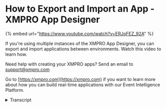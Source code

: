 # How to Export and Import an App - XMPRO App Designer
{% embed url="https://www.youtube.com/watch?v=ERJoFEZ_92A" %}

If you're using multiple instances of the XMPRO App Designer, you can export and import applications between environments. Watch this video to learn how.

Need help with creating your XMPRO apps? Send an email to support@xmpro.com

Go to [https://xmpro.com](https://xmpro.com) if you want to learn more about how you can build real-time applications with our Event Intelligence Platform.
<details>
<summary>Transcript</summary>if you have multiple installations of

app designer for instance a development

and a production environment you may

need a way to copy apps from one

location to another this is when it

becomes useful to export and import

applications to export an app go to the

Edit played and click the export button

this dialog will appear asking if you

want to export sensitive information in

your connections like passwords that

have been encrypted by app designer if

you choose yes the encrypted information

will by necessity be saved in the

exported file in a decrypted State if

you select no the encrypted information

will not be saved at all and you will

need to reconfigure your connections

once you import the application

elsewhere cancel will stop the export

completely once you have selected either

yes or no you can export the file

please note that app design attracts

unique information in each app to

prevent more than one copy existing on

any given installation at a time this

means that if we try to import our app

right now it will fail because this

instance already exists we need to

delete it before we can import it again

to import an app

navigate to the applications blade and

click import from here upload the

exported app file the import process

requires the exact versions of the

connectors used by the imported app if

any are missing an error page will be

shown listing them if you get this page

either install these connectors yourself

or contact your administrator to install

them for you to try uploading the same

or a different file click discard once

you have uploaded the file with no

errors you will be prompted for some

details fill them out and click Save

please note that if the application

already exists this will be the step

that throws an error one final step is

required if the app contained any blocks

using data sources these will need to be

remapped

once the data source is reselected the

block should work with no further

changes required

this has been how to export an import

and application in App designer thank

you for watching this video and I hope

it has helped
</details>